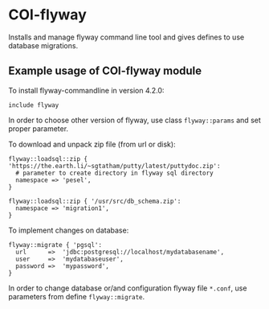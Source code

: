 # COI-flyway #

Installs and manage flyway command line tool and gives defines to use database migrations.

## Example usage of COI-flyway module

To install flyway-commandline in version 4.2.0:

```puppet
include flyway
```
In order to choose other version of flyway, use class `flyway::params` and set proper parameter.

To download and unpack zip file (from url or disk):
```puppet
flyway::loadsql::zip { 'https://the.earth.li/~sgtatham/putty/latest/puttydoc.zip':
  # parameter to create directory in flyway sql directory
  namespace => 'pesel',
}
```
```puppet
flyway::loadsql::zip { '/usr/src/db_schema.zip':
  namespace => 'migration1',
}
```
To implement changes on database:

```puppet
flyway::migrate { 'pgsql':
  url      =>  'jdbc:postgresql://localhost/mydatabasename',
  user     =>  'mydatabaseuser',
  password =>  'mypassword',
}
```
In order to change database or/and configuration flyway file `*.conf`, use parameters from define `flyway::migrate`.
